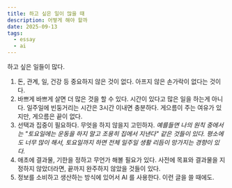 ```yaml
---
title: 하고 싶은 일이 많을 때
description: 어떻게 해야 할까
date: 2025-09-13
tags:
  - essay
  - ai
---
```


하고 싶은 일들이 많다.
1. 돈, 관계, 일, 건강 등 중요하지 않은 것이 없다. 아프지 않은 손가락이 없다는 것이다.
2. 바쁘게 바쁘게 살면 더 많은 것을 할 수 있다. 시간이 있다고 많은 일을 하는게 아니다. 일주일에 빈둥거리는 시간은 3시간 이내면 충분하다. 게으름이 주는 여유가 있지만, 게으름은 끝이 없다.
3. 선택과 집중이 필요하다. 무엇을 하지 않을지 고민하자. _예를들면 나의 원칙 중에서는 "토요일에는 운동을 하지 말고 조용히 집에서 지낸다" 같은 것들이 있다. 평소에도 너무 많이 해서, 토요일까지 하면 전체 일주일 생활 리듬이 망가지는 경향이 있다._ 
4. 애초에 결과물, 기한을 정하고 무언가 해볼 필요가 있다.  사전에 목표와 결과물을 지정하지 않았더라면, 끝까지 완주하지 않았을 것들이 있다. 
5. 정보를 소비하고 생산하는 방식에 있어서 AI 를 사용한다. 이런 글을 쓸 때에도.

